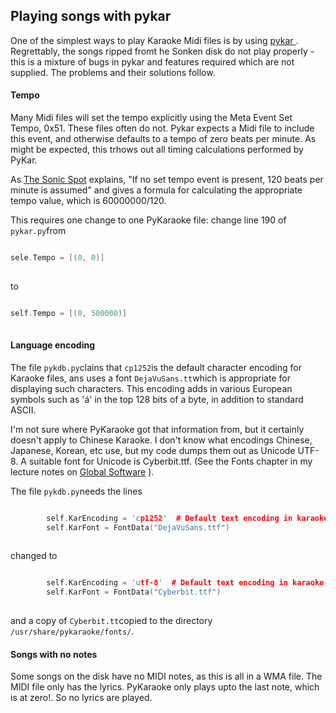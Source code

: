 
##  Playing songs with pykar 


One of the simplest ways to play Karaoke Midi files is by
      using [
	pykar
      ](http://www.kibosh.org/pykaraoke/) .
      Regrettably, the songs ripped fromt he Sonken disk do not
      play properly - this is a mixture of bugs in pykar and
      features required which are not supplied. 
      The problems and their solutions follow.

####  Tempo 


Many Midi files will set the tempo explicitly using the Meta
      Event Set Tempo, 0x51. These files often do not.
      Pykar expects a Midi file to include this event, and otherwise
      defaults to a tempo of zero beats per minute. As might be expected,
      this trhows out all timing calculations performed by
      PyKar.


As [
	The Sonic Spot](http://www.sonicspot.com/guide/midifiles.html) explains, 
      "If no set tempo event is present, 120 beats per minute is assumed"
      and gives a formula for calculating the appropriate tempo value,
      which is 60000000/120.


This requires one change to one PyKaraoke file: change
      line 190 of `pykar.py`from

```cpp

sele.Tempo = [(0, 0)]
      
```


to

```cpp

self.Tempo = [(0, 500000)]
      
```

####  Language encoding 


The file `pykdb.py`clains that `cp1252`is the default character encoding for Karaoke files,
      ans uses a font `DejaVuSans.tt`which is
      appropriate for displaying such characters.
      This encoding adds in various European symbols such as
      'á' in the top 128 bits of a byte, in addition
      to standard ASCII.


I'm not sure where PyKaraoke got that information from,
      but it certainly doesn't apply to Chinese Karaoke.
      I don't know what encodings Chinese, Japanese, Korean, etc
      use, but my code dumps them out as Unicode UTF-8.
      A suitable font for Unicode is Cyberbit.ttf.
      (See the Fonts chapter in my lecture notes on [
	Global Software](http://jan.newmarch.name/i18n/) ).


The file `pykdb.py`needs the lines

```cpp

        self.KarEncoding = 'cp1252'  # Default text encoding in karaoke files
        self.KarFont = FontData("DejaVuSans.ttf")
      
```


changed to

```cpp

        self.KarEncoding = 'utf-8'  # Default text encoding in karaoke files
        self.KarFont = FontData("Cyberbit.ttf")
      
```


and a copy of `Cyberbit.tt`copied to the directory `/usr/share/pykaraoke/fonts/`.

####  Songs with no notes 


Some songs on the disk have no MIDI notes, as this is all in 
      a WMA file. The MIDI file only has the lyrics.
      PyKaraoke only plays upto the last note, which is at zero!.
      So no lyrics are played.
